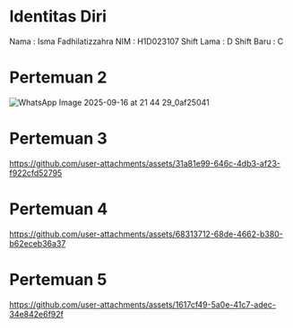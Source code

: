 # Identitas Diri

Nama        : Isma Fadhilatizzahra
NIM         : H1D023107
Shift Lama  : D
Shift Baru  : C

# Pertemuan 2

![WhatsApp Image 2025-09-16 at 21 44 29_0af25041](https://github.com/user-attachments/assets/971b56a7-9da9-4c89-ac87-310030976a86)


# Pertemuan 3

https://github.com/user-attachments/assets/31a81e99-646c-4db3-af23-f922cfd52795

# Pertemuan 4

https://github.com/user-attachments/assets/68313712-68de-4662-b380-b62eceb36a37

# Pertemuan 5

https://github.com/user-attachments/assets/1617cf49-5a0e-41c7-adec-34e842e6f92f



